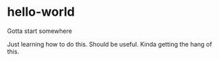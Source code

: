# hello-world
Gotta start somewhere

Just learning how to do this. Should be useful. Kinda getting the hang of this.
